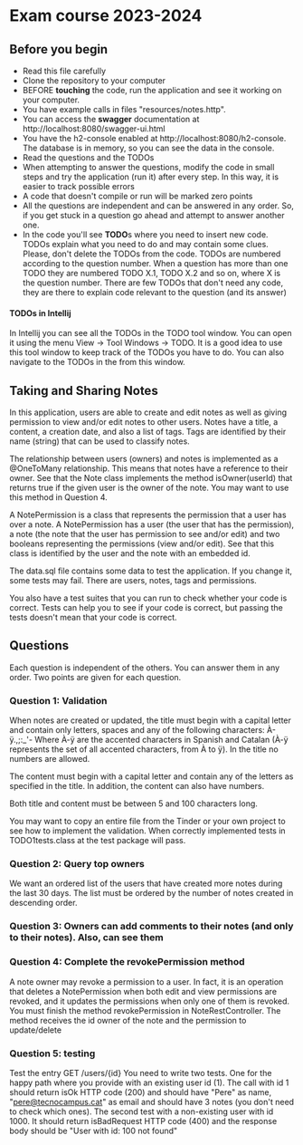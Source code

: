 # Exam course 2023-2024 

## Before you begin
* Read this file carefully
* Clone the repository to your computer
* BEFORE **touching** the code, run the application and see it working on your computer.
* You have example calls in files "resources/notes.http". 
* You can access the **swagger** documentation at http://localhost:8080/swagger-ui.html
* You have the h2-console enabled at http://localhost:8080/h2-console. The database is in memory, so you can see the data in the console. 
* Read the questions and the TODOs
* When attempting to answer the questions, modify the code in small steps and try the application (run it) after every step. In this way, it is easier to track possible errors
* A code that doesn't compile or run will be marked zero points
* All the questions are independent and can be answered in any order. So, if you get stuck in a question go ahead and attempt to answer another one.
* In the code you'll see **TODO**s where you need to insert new code. TODOs explain what you need to do and may contain some clues. Please,
  don't delete the TODOs from the code. TODOs are numbered according to the question number. When a question has more than one TODO they are
  numbered TODO X.1, TODO X.2 and so on, where X is the question number. There are few TODOs that don't need any code, they are there to explain code relevant to the question (and its answer)

#### TODOs in Intellij
In Intellij you can see all the TODOs in the TODO tool window. You can open it using the menu View -> Tool Windows -> TODO.
It is a good idea to use this tool window to keep track of the TODOs you have to do. You can also navigate to the TODOs in the from this window.

## Taking and Sharing Notes
In this application, users are able to create and edit notes as well as giving permission to view and/or edit notes to other users. 
Notes have a title, a content, a creation date, and also a list of tags. Tags are identified by their name (string) that can be used to classify notes.

The relationship between users (owners) and notes is implemented as a @OneToMany relationship. This means that notes have a reference to their owner. See that the
Note class implements the method isOwner(userId) that returns true if the given user is the owner of the note. You may want to use this method in Question 4.

A NotePermission is a class that represents the permission that a user has over a note. A NotePermission has a user (the user that has the permission), 
a note (the note that the user has permission to see and/or edit) and two booleans representing the permissions (view and/or edit). See that 
this class is identified by the user and the note with an embedded id.

The data.sql file contains some data to test the application. If you change it, some tests may fail. There are users, notes, tags and permissions.

You also have a test suites that you can run to check whether your code is correct. Tests can help you to see if your code is correct, but passing the tests doesn't mean 
that your code is correct. 

## Questions 
Each question is independent of the others. You can answer them in any order. Two points are given for each question.

### Question 1: Validation
When notes are created or updated, the title must begin with a capital letter and contain only letters, spaces and any of the following characters: À-ÿ.,;:_'- 
Where À-ÿ are the accented characters in Spanish and Catalan (À-ÿ represents the set of all accented characters, from À to ÿ).
In the title no numbers are allowed. 

The content must begin with a capital letter and contain any of the letters as specified in the title. In addition, the content can also have numbers.

Both title and content must be between 5 and 100 characters long.

You may want to copy an entire file from the Tinder or your own project to see how to implement the validation.
When correctly implemented tests in TODO1tests.class at the test package will pass. 

### Question 2: Query top owners
We want an ordered list of the users that have created more notes during the last 30 days. The list must be ordered by the number of notes created in descending order.

### Question 3: Owners can add comments to their notes (and only to their notes). Also, can see them

### Question 4: Complete the revokePermission method
A note owner may revoke a permission to a user. In fact, it is an operation that deletes a NotePermission when both edit and view permissions are revoked, and
it updates the permissions when only one of them is revoked.
You must finish the method revokePermission in NoteRestController. The method receives the id owner of the note and the permission to update/delete

### Question 5: testing
Test the entry GET /users/{id}  You need to write two tests. One for the happy path where you provide with an existing user id (1). The
call with id 1 should return isOk HTTP code (200) and
should have "Pere" as name, "pere@tecnocampus.cat" as email and should have 3 notes (you don't need to check which ones). The second test
with a non-existing user with id 1000. It should return isBadRequest HTTP code (400) and the response body should be "User with id: 100 not found"